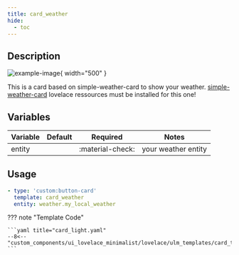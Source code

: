 ```yaml
---
title: card_weather
hide:
  - toc
---
```

<!-- markdownlint-disable MD046 -->

## Description

![example-image](../../assets/img/ulm_cards/card_example.png){ width="500" }

This is a card based on simple-weather-card to show your weather.
[simple-weather-card](https://github.com/kalkih/simple-weather-card) lovelace ressources must be installed for this one!

## Variables

| Variable | Default | Required         | Notes             |
|----------|---------|------------------|-------------------|
| entity     |         | :material-check: | your weather entity |

## Usage

```yaml
- type: 'custom:button-card'
  template: card_weather
  entity: weather.my_local_weather
```

??? note "Template Code"

    ```yaml title="card_light.yaml"
    --8<-- "custom_components/ui_lovelace_minimalist/lovelace/ulm_templates/card_templates/cards/card_weather.yaml"
    ```
